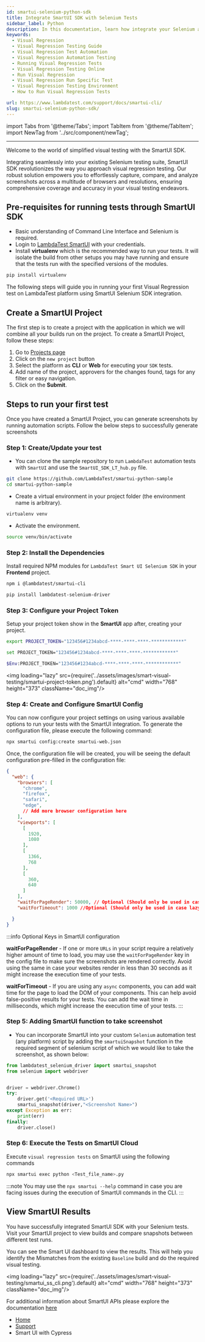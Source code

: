 ```yaml
---
id: smartui-selenium-python-sdk
title: Integrate SmartUI SDK with Selenium Tests
sidebar_label: Python
description: In this documentation, learn how integrate your Selenium automated tests with LambdaTest's SmartUI.
keywords:
  - Visual Regression
  - Visual Regression Testing Guide
  - Visual Regression Test Automation
  - Visual Regression Automation Testing
  - Running Visual Regression Tests
  - Visual Regression Testing Online
  - Run Visual Regression
  - Visual Regression Run Specific Test
  - Visual Regression Testing Environment
  - How to Run Visual Regression Tests

url: https://www.lambdatest.com/support/docs/smartui-cli/
slug: smartui-selenium-python-sdk/
---
```


import Tabs from '@theme/Tabs';
import TabItem from '@theme/TabItem';
import NewTag from '../src/component/newTag';

---

<script type="application/ld+json"
      dangerouslySetInnerHTML={{ __html: JSON.stringify({
       "@context": "https://schema.org",
        "@type": "BreadcrumbList",
        "itemListElement": [{
          "@type": "ListItem",
          "position": 1,
          "name": "LambdaTest",
          "item": "https://www.lambdatest.com"
        },{
          "@type": "ListItem",
          "position": 2,
          "name": "Support",
          "item": "https://www.lambdatest.com/support/docs/"
        },{
          "@type": "ListItem",
          "position": 3,
          "name": "Smart Visual Testing",
          "item": "https://www.lambdatest.com/support/docs/smart-ui-cypress/"
        }]
      })
    }}
></script>
Welcome to the world of simplified visual testing with the SmartUI SDK. 

Integrating seamlessly into your existing Selenium testing suite, SmartUI SDK revolutionizes the way you approach visual regression testing. Our robust solution empowers you to effortlessly capture, compare, and analyze screenshots across a multitude of browsers and resolutions, ensuring comprehensive coverage and accuracy in your visual testing endeavors.

## Pre-requisites for running tests through SmartUI SDK

- Basic understanding of Command Line Interface and Selenium is required.
- Login to [LambdaTest SmartUI](https://smartui.lambdatest.com/) with your credentials.
- Install **virtualenv** which is the recommended way to run your tests. It will isolate the build from other setups you may have running and ensure that the tests run with the specified versions of the modules.
  
```bash
pip install virtualenv
```

The following steps will guide you in running your first Visual Regression test on LambdaTest platform using SmartUI Selenium SDK integration.

## Create a SmartUI Project

The first step is to create a project with the application in which we will combine all your builds run on the project. To create a SmartUI Project, follow these steps:

1. Go to [Projects page](https://smartui.lambdatest.com/)
2. Click on the `new project` button
3. Select the platform as <b>CLI</b> or <b>Web</b> for executing your `SDK` tests.
4. Add name of the project, approvers for the changes found, tags for any filter or easy navigation.
5. Click on the **Submit**.

## Steps to run your first test

Once you have created a SmartUI Project, you can generate screenshots by running automation scripts. Follow the below steps to successfully generate screenshots

### **Step 1:** Create/Update your test

- You can clone the sample repository to run `LambdaTest` automation tests with `SmartUI` and use the `SmartUI_SDK_LT_hub.py` file.

```bash
git clone https://github.com/LambdaTest/smartui-python-sample
cd smartui-python-sample
```

- Create a virtual environment in your project folder (the environment name is arbitrary).
  
```bash
virtualenv venv
```

- Activate the environment.
  
```bash
source venv/bin/activate
```

### **Step 2**: Install the Dependencies

Install required NPM modules for `LambdaTest Smart UI Selenium SDK` in your **Frontend** project.

```bash
npm i @lambdatest/smartui-cli
```
```bash
pip install lambdatest-selenium-driver
```

### **Step 3:** Configure your Project Token

Setup your project token show in the **SmartUI** app after, creating your project.

<Tabs className="docs__val" groupId="language">
<TabItem value="MacOS/Linux" label="MacOS/Linux" default>

```bash
export PROJECT_TOKEN="123456#1234abcd-****-****-****-************"
```

</TabItem>
<TabItem value="Windows" label="Windows - CMD" default>

```bash
set PROJECT_TOKEN="123456#1234abcd-****-****-****-************"
```

</TabItem>
<TabItem value="Powershell" label="Windows-PS">

```bash
$Env:PROJECT_TOKEN="123456#1234abcd-****-****-****-************"
```
</TabItem>
</Tabs>

<img loading="lazy" src={require('../assets/images/smart-visual-testing/smartui-project-token.png').default} alt="cmd" width="768" height="373" className="doc_img"/>

### **Step 4:** Create and Configure SmartUI Config

You can now configure your project settings on using various available options to run your tests with the SmartUI integration. To generate the configuration file, please execute the following command:

```bash
npx smartui config:create smartui-web.json
```

Once, the configuration file will be created, you will be seeing the default configuration pre-filled in the configuration file:

```json title="/smartui-sdk-project/smartui-web.json"
{
  "web": {
    "browsers": [
      "chrome", 
      "firefox",
      "safari",
      "edge",
      // Add more browser configuration here
    ],
    "viewports": [
      [
        1920,
        1080
      ],
      [
        1366,
        768
      ],
      [
        360,
        640
      ]
    ],
    "waitForPageRender": 50000, // Optional (Should only be used in case of websites which take more than 30s to load)
    "waitForTimeout": 1000 //Optional (Should only be used in case lazy-loading/async components are present )

  }
}
```

:::info Optional Keys in SmartUI configuration

**waitForPageRender** - If one or more `URLs` in your script require a relatively higher amount of time to load, you may use the `waitForPageRender` key in the config file to make sure the screenshots are rendered correctly. Avoid using the same in case your websites render in less than 30 seconds as it might increase the execution time of your tests.


**waitForTimeout** - If you are using any `async` components, you can add wait time for the page to load the DOM of your components. This can help avoid false-positive results for your tests. You can add the wait time in milliseconds, which might increase the execution time of your tests.
:::

### **Step 5:** Adding SmartUI function to take screenshot

- You can incorporate SmartUI into your custom `Selenium` automation test (any platform) script by adding the `smartuiSnapshot` function in the required segment of selenium script of which we would like to take the screenshot, as shown below: 
  

```python
from lambdatest_selenium_driver import smartui_snapshot
from selenium import webdriver


driver = webdriver.Chrome()
try:
    driver.get('<Required URL>')
    smartui_snapshot(driver,"<Screenshot Name>")
except Exception as err:
    print(err)
finally: 
    driver.close()
```

### **Step 6:** Execute the Tests on SmartUI Cloud

Execute `visual regression tests` on SmartUI using the following commands

```bash
npx smartui exec python <Test_file_name>.py
```

:::note 
You may use the `npx smartui --help` command in case you are facing issues during the execution of SmartUI commands in the CLI.
:::

##  View SmartUI Results

You have successfully integrated SmartUI SDK with your Selenium tests. Visit your SmartUI project to view builds and compare snapshots between different test runs.

You can see the Smart UI dashboard to view the results. This will help you identify the Mismatches from the existing `Baseline` build and do the required visual testing.


<img loading="lazy" src={require('../assets/images/smart-visual-testing/smartui_ss_cli.png').default} alt="cmd" width="768" height="373" className="doc_img"/>


For additional information about SmartUI APIs please explore the documentation [here](https://www.lambdatest.com/support/api-doc/)


<nav aria-label="breadcrumbs">
  <ul className="breadcrumbs">
    <li className="breadcrumbs__item">
      <a className="breadcrumbs__link" target="_self" href="https://www.lambdatest.com">
        Home
      </a>
    </li>
    <li className="breadcrumbs__item">
      <a className="breadcrumbs__link" target="_self" href="https://www.lambdatest.com/support/docs/">
        Support
      </a>
    </li>
    <li className="breadcrumbs__item breadcrumbs__item--active">
      <span className="breadcrumbs__link">
     Smart UI with Cypress  </span>
    </li>
  </ul>
</nav>